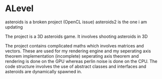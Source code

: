 # ALevel
asteroids is a broken project (OpenCL issue)
asteroids2 is the one i am updating

The project is a 3D asteroids game. It involves shooting asteroids in 3D

The project contains complicated maths which involves matrices and vectors. These are used for my rendering engine and my seperating axis theorem implementation (incomplete)
seperating axis theorem and rendering is done on the GPU whereas perlin noise is done on the CPU.
The code structure involves the use of abstract classes and interfaces and asteroids are dynamically spawned in.
